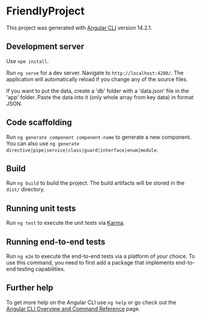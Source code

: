 # FriendlyProject

This project was generated with [Angular CLI](https://github.com/angular/angular-cli) version 14.2.1.

## Development server
Use `npm install`.

Run `ng serve` for a dev server. Navigate to `http://localhost:4200/`. The application will automatically reload if you change any of the source files.

If you want to put the data, create a 'db' folder with a 'data.json' file in the 'app' folder. Paste the data into it (only whole array from key data) in format JSON.

## Code scaffolding

Run `ng generate component component-name` to generate a new component. You can also use `ng generate directive|pipe|service|class|guard|interface|enum|module`.

## Build

Run `ng build` to build the project. The build artifacts will be stored in the `dist/` directory.

## Running unit tests

Run `ng test` to execute the unit tests via [Karma](https://karma-runner.github.io).

## Running end-to-end tests

Run `ng e2e` to execute the end-to-end tests via a platform of your choice. To use this command, you need to first add a package that implements end-to-end testing capabilities.

## Further help

To get more help on the Angular CLI use `ng help` or go check out the [Angular CLI Overview and Command Reference](https://angular.io/cli) page.

